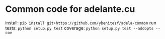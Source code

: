 # Common code for adelante.cu

install: `pip install git+https://github.com/ybenitezf/adela-common`
run tests: `python setup.py test`
coverage: `python setup.py test --addopts --cov`
